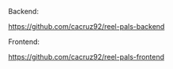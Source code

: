 Backend:

https://github.com/cacruz92/reel-pals-backend

Frontend:

https://github.com/cacruz92/reel-pals-frontend
